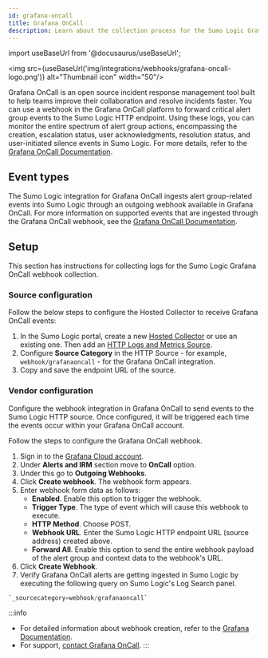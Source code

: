 ```yaml
---
id: grafana-oncall
title: Grafana OnCall
description: Learn about the collection process for the Sumo Logic Grafana OnCall integration.
---
```

import useBaseUrl from '@docusaurus/useBaseUrl';

<img src={useBaseUrl('img/integrations/webhooks/grafana-oncall-logo.png')} alt="Thumbnail icon" width="50"/>

Grafana OnCall is an open source incident response management tool built to help teams improve their collaboration and resolve incidents faster. You can use a webhook in the Grafana OnCall platform to forward critical alert group events to the Sumo Logic HTTP endpoint. Using these logs, you can monitor the entire spectrum of alert group actions, encompassing the creation, escalation status, user acknowledgments, resolution status, and user-initiated silence events in Sumo Logic. For more details, refer to the [Grafana OnCall Documentation](https://grafana.com/docs/oncall/latest/).

## Event types

The Sumo Logic integration for Grafana OnCall ingests alert group-related events into Sumo Logic through an outgoing webhook available in Grafana OnCall. For more information on supported events that are ingested through the Grafana OnCall webhook, see the [Grafana OnCall Documentation](https://grafana.com/docs/oncall/latest/outgoing-webhooks/#event-types).

## Setup

This section has instructions for collecting logs for the Sumo Logic Grafana OnCall webhook collection.

### Source configuration

Follow the below steps to configure the Hosted Collector to receive Grafana OnCall events:

1. In the Sumo Logic portal, create a new [Hosted Collector](/docs/send-data/hosted-collectors/configure-hosted-collector/) or use an existing one. Then add an [HTTP Logs and Metrics Source](/docs/send-data/hosted-collectors/http-source/logs-metrics/#configure-an-httplogs-and-metrics-source).
2. Configure **Source Category** in the HTTP Source - for example, `webhook/grafanaoncall` - for the Grafana OnCall integration.
3. Copy and save the endpoint URL of the source.

### Vendor configuration

Configure the webhook integration in Grafana OnCall to send events to the Sumo Logic HTTP source. Once configured, it will be triggered each time the events occur within your Grafana OnCall account.

Follow the steps to configure the Grafana OnCall webhook.

1. Sign in to the [Grafana Cloud account](https://grafana.com/auth/sign-in/?plcmt=top-nav&cta=myaccount).
2. Under **Alerts and IRM** section move to **OnCall** option.
3. Under this go to **Outgoing Webhooks**.
4. Click **Create webhook**. The webhook form appears.
5. Enter webhook form data as follows:
    - **Enabled**. Enable this option to trigger the webhook.
    - **Trigger Type**. The type of event which will cause this webhook to execute.
    - **HTTP Method**. Choose POST.
    - **Webhook URL**. Enter the Sumo Logic HTTP endpoint URL (source address) created above.
    - **Forward All**. Enable this option to send the entire webhook payload of the alert group and context data to the webhook's URL.
6. Click **Create Webhook**.
7. Verify Grafana OnCall alerts are getting ingested in Sumo Logic by executing the following query on Sumo Logic's Log Search panel.
```sql
`_sourcecategory=webhook/grafanaoncall`
```

:::info
- For detailed information about webhook creation, refer to the [Grafana Documentation](https://grafana.com/docs/oncall/latest/outgoing-webhooks/#creating-an-outgoing-webhook).
- For support, [contact Grafana OnCall](https://grafana.com/contact?plcmt=top-nav&cta=contactus).
:::

